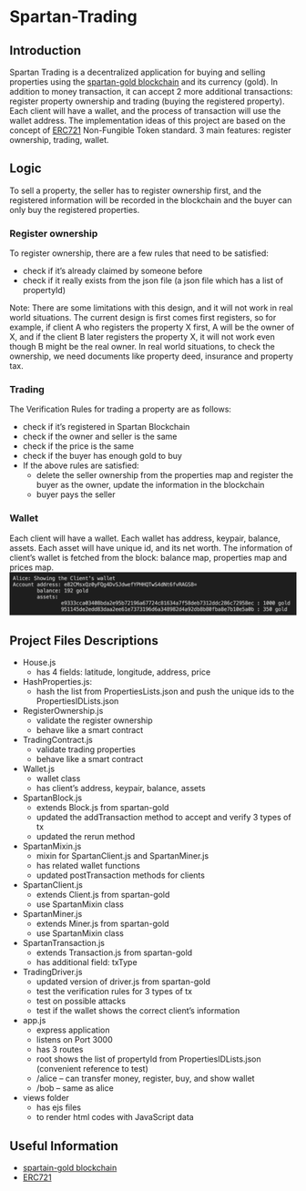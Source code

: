 # Spartan-Trading

## Introduction 
Spartan Trading is a decentralized application for buying and selling properties using the [spartan-gold blockchain](https://github.com/taustin/spartan-gold.git) and its currency (gold). In addition to money transaction, it can accept 2 more additional transactions: register property ownership and trading (buying the registered property). Each client will have a wallet, and the process of transaction will use the wallet address. The implementation ideas of this project are based on the concept of [ERC721](https://eips.ethereum.org/EIPS/eip-721) Non-Fungible Token standard. 3 main features: register ownership, trading, wallet. 

## Logic
To sell a property, the seller has to register ownership first, and the registered information will be recorded in the blockchain and the buyer can only buy the registered properties.

### Register ownership
To register ownership, there are a few rules that need to be satisfied:
 - check if it’s already claimed by someone before
 - check if it really exists from the json file (a json file which has a list of propertyId) 
 
Note: There are some limitations with this design, and it will not work in real world situations. 
The current design is first comes first registers, so for example, if client A who registers the property X first, A will be the owner of X, and 
if the client B later registers the property X, it will not work even though B might be the real owner. 
In real world situations, to check the ownership, we need documents like property deed, insurance and property tax.

### Trading 
The Verification Rules for trading a property are as follows:
  - check if it’s registered in Spartan Blockchain
  - check if the owner and seller is the same
  - check if the price is the same
  -	check if the buyer has enough gold to buy
  - If the above rules are satisfied: 
      -	delete the seller ownership from the properties map and register the buyer as the owner, update the information in the blockchain
      - buyer pays the seller
 
 ### Wallet
 Each client will have a wallet. Each wallet has address, keypair, balance, assets. Each asset will have unique id, and its net worth. The information of client’s wallet is fetched from the block: balance map, properties map and prices map. 
 ![wallet](./screen_shots/wallet.png)

## Project Files Descriptions 
- House.js 
  -	has 4 fields: latitude, longitude, address, price
-	HashProperties.js: 
    -	hash the list from PropertiesLists.json and push the unique ids to the PropertiesIDLists.json
-	RegisterOwnership.js
    -	validate the register ownership 
    -	behave like a smart contract
-	TradingContract.js
    -	validate trading properties
    -	behave like a smart contract
-	Wallet.js
    -	wallet class 
    -	has client’s address, keypair, balance, assets
-	SpartanBlock.js
    -	extends Block.js from spartan-gold
    - updated the addTransaction method to accept and verify 3 types of tx
    -	updated the rerun method 
-	SpartanMixin.js
    -	mixin for SpartanClient.js and SpartanMiner.js
    -	has related wallet functions
    -	updated postTransaction methods for clients
-	SpartanClient.js
    -	extends Client.js from spartan-gold
    -	use SpartanMixin class
-	SpartanMiner.js
    -	extends Miner.js from spartan-gold
    -	use SpartanMixin class
-	SpartanTransaction.js
    -	extends Transaction.js from spartan-gold
    -	has additional field: txType 
-	TradingDriver.js
    -	updated version of driver.js from spartan-gold
    -	test the verification rules for 3 types of tx
    -	test on possible attacks 
    -	test if the wallet shows the correct client’s information 
-	app.js
    -	express application
    -	listens on Port 3000
    -	has 3 routes
    -	root shows the list of propertyId from PropertiesIDLists.json (convenient reference to test)
    -	/alice – can transfer money, register, buy, and show wallet
    -	/bob – same as alice
-	views folder
    -	has ejs files 
    -	to render html codes with JavaScript data


## Useful Information
- [spartain-gold blockchain](https://github.com/taustin/spartan-gold)
- [ERC721](https://eips.ethereum.org/EIPS/eip-721)


